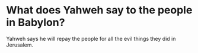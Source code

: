 # What does Yahweh say to the people in Babylon?

Yahweh says he will repay the people for all the evil things they did in Jerusalem.

